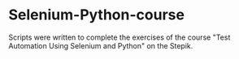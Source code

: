# Selenium-Python-course
Scripts were written to complete the exercises of the course "Test Automation Using Selenium and Python" on the Stepik.
